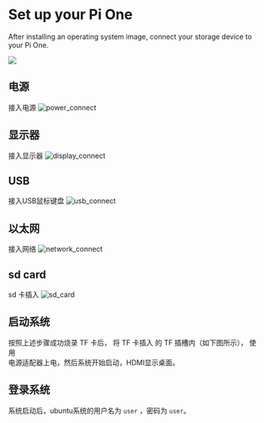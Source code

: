 # Set up your Pi One

After installing an operating system image, connect your storage device to your Pi One.

![](https://www.bit-brick.com/wp-content/uploads/2024/04/5d3a2d77e7619a6c3568569d3952692-1024x614.png)

## 电源
接入电源
![power_connect](/img/pi-one/getting-started/peripherals/power_connect.jpg)

## 显示器
接入显示器
![display_connect](/img/pi-one/getting-started/peripherals/display_connect.jpg)

## USB
接入USB鼠标键盘
![usb_connect](/img/pi-one/getting-started/peripherals/usb_connect.jpg)


## 以太网
接入网络
![network_connect](/img/pi-one/getting-started/peripherals/network_connect.jpg)

## sd card
sd 卡插入
![sd_card](/img/pi-one/getting-started/peripherals/sd_card.jpg)

## 启动系统

按照上述步骤成功烧录 TF 卡后， 将 TF 卡插入  的
TF 插槽内（如下图所示）， 使用  
电源适配器上电，然后系统开始启动，HDMI显示桌面。

## 登录系统

系统启动后，ubuntu系统的用户名为 `user` ，密码为 `user`。